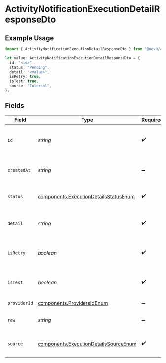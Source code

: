 # ActivityNotificationExecutionDetailResponseDto

## Example Usage

```typescript
import { ActivityNotificationExecutionDetailResponseDto } from "@novu/api/models/components";

let value: ActivityNotificationExecutionDetailResponseDto = {
  id: "<id>",
  status: "Pending",
  detail: "<value>",
  isRetry: true,
  isTest: true,
  source: "Internal",
};
```

## Fields

| Field                                                                                          | Type                                                                                           | Required                                                                                       | Description                                                                                    |
| ---------------------------------------------------------------------------------------------- | ---------------------------------------------------------------------------------------------- | ---------------------------------------------------------------------------------------------- | ---------------------------------------------------------------------------------------------- |
| `id`                                                                                           | *string*                                                                                       | :heavy_check_mark:                                                                             | Unique identifier of the execution detail                                                      |
| `createdAt`                                                                                    | *string*                                                                                       | :heavy_minus_sign:                                                                             | Creation time of the execution detail                                                          |
| `status`                                                                                       | [components.ExecutionDetailsStatusEnum](../../models/components/executiondetailsstatusenum.md) | :heavy_check_mark:                                                                             | Status of the execution detail                                                                 |
| `detail`                                                                                       | *string*                                                                                       | :heavy_check_mark:                                                                             | Detailed information about the execution                                                       |
| `isRetry`                                                                                      | *boolean*                                                                                      | :heavy_check_mark:                                                                             | Whether the execution is a retry or not                                                        |
| `isTest`                                                                                       | *boolean*                                                                                      | :heavy_check_mark:                                                                             | Whether the execution is a test or not                                                         |
| `providerId`                                                                                   | [components.ProvidersIdEnum](../../models/components/providersidenum.md)                       | :heavy_minus_sign:                                                                             | Provider ID of the job                                                                         |
| `raw`                                                                                          | *string*                                                                                       | :heavy_minus_sign:                                                                             | Raw data of the execution                                                                      |
| `source`                                                                                       | [components.ExecutionDetailsSourceEnum](../../models/components/executiondetailssourceenum.md) | :heavy_check_mark:                                                                             | Source of the execution detail                                                                 |